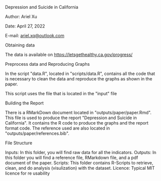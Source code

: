 Depression and Suicide in California

Author: Ariel Xu

Date: April 27, 2022

E-mail: ariel.xq@outlook.com

Obtaining data

The data is available on https://letsgethealthy.ca.gov/progress/


Preprocess data and Reproducing Graphs

In the script "data.R", located in "scripts/data.R", contains all the code that is necessary to clean the data and reproduce the graphs as shown in the paper.

This script uses the file that is located in the "input" file

Building the Report

There is a RMarkDown document located in "outputs/paper/paper.Rmd". This file is used to produce the report "Depression and Suicide in California". It contains the R code to produce the graphs and the report format code. The reference used are also located in "outputs/paper/references.bib".

File Structure

Inputs: In this folder, you will find raw data for all the indicators.
Outputs: In this folder you will find a reference file, RMarkdown file, and a pdf document of the paper.
Scripts: This folder contains R-Scripts to retrieve, clean, and do analysis (visulization) with the dataset.
Licence: Typical MIT licence for re usability
